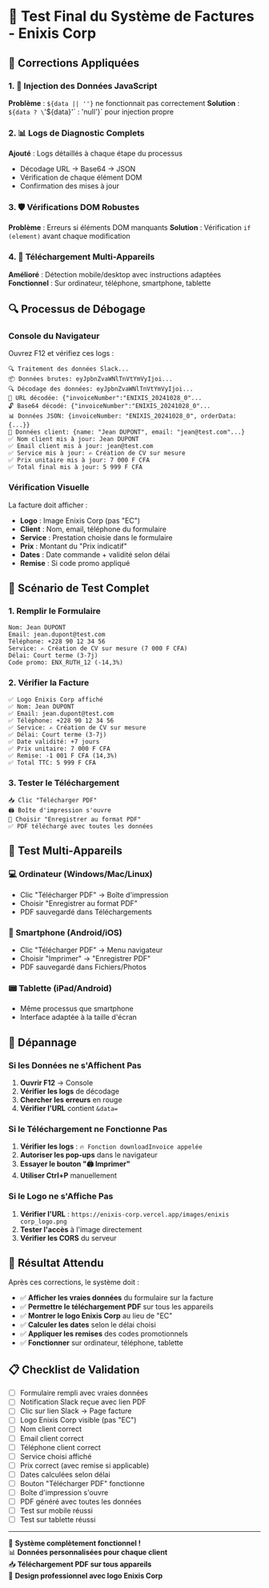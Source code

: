 # 🧪 Test Final du Système de Factures - Enixis Corp

## 🎯 Corrections Appliquées

### 1. 🔧 Injection des Données JavaScript
**Problème** : `${data || ''}` ne fonctionnait pas correctement
**Solution** : `${data ? \`'${data}'\` : 'null'}` pour injection propre

### 2. 📊 Logs de Diagnostic Complets
**Ajouté** : Logs détaillés à chaque étape du processus
- Décodage URL → Base64 → JSON
- Vérification de chaque élément DOM
- Confirmation des mises à jour

### 3. 🛡️ Vérifications DOM Robustes
**Problème** : Erreurs si éléments DOM manquants
**Solution** : Vérification `if (element)` avant chaque modification

### 4. 📱 Téléchargement Multi-Appareils
**Amélioré** : Détection mobile/desktop avec instructions adaptées
**Fonctionnel** : Sur ordinateur, téléphone, smartphone, tablette

## 🔍 Processus de Débogage

### Console du Navigateur
Ouvrez F12 et vérifiez ces logs :
```
🔍 Traitement des données Slack...
📦 Données brutes: eyJpbnZvaWNlTnVtYmVyIjoi...
🔍 Décodage des données: eyJpbnZvaWNlTnVtYmVyIjoi...
📝 URL décodée: {"invoiceNumber":"ENIXIS_20241028_0"...
🔓 Base64 décodé: {"invoiceNumber":"ENIXIS_20241028_0"...
📊 Données JSON: {invoiceNumber: "ENIXIS_20241028_0", orderData: {...}}
👤 Données client: {name: "Jean DUPONT", email: "jean@test.com"...}
✅ Nom client mis à jour: Jean DUPONT
✅ Email client mis à jour: jean@test.com
✅ Service mis à jour: ✍️ Création de CV sur mesure
✅ Prix unitaire mis à jour: 7 000 F CFA
✅ Total final mis à jour: 5 999 F CFA
```

### Vérification Visuelle
La facture doit afficher :
- **Logo** : Image Enixis Corp (pas "EC")
- **Client** : Nom, email, téléphone du formulaire
- **Service** : Prestation choisie dans le formulaire
- **Prix** : Montant du "Prix indicatif"
- **Dates** : Date commande + validité selon délai
- **Remise** : Si code promo appliqué

## 🧪 Scénario de Test Complet

### 1. Remplir le Formulaire
```
Nom: Jean DUPONT
Email: jean.dupont@test.com
Téléphone: +228 90 12 34 56
Service: ✍️ Création de CV sur mesure (7 000 F CFA)
Délai: Court terme (3-7j)
Code promo: ENX_RUTH_12 (-14,3%)
```

### 2. Vérifier la Facture
```
✅ Logo Enixis Corp affiché
✅ Nom: Jean DUPONT
✅ Email: jean.dupont@test.com
✅ Téléphone: +228 90 12 34 56
✅ Service: ✍️ Création de CV sur mesure
✅ Délai: Court terme (3-7j)
✅ Date validité: +7 jours
✅ Prix unitaire: 7 000 F CFA
✅ Remise: -1 001 F CFA (14,3%)
✅ Total TTC: 5 999 F CFA
```

### 3. Tester le Téléchargement
```
📥 Clic "Télécharger PDF"
🖨️ Boîte d'impression s'ouvre
💾 Choisir "Enregistrer au format PDF"
✅ PDF téléchargé avec toutes les données
```

## 📱 Test Multi-Appareils

### 💻 Ordinateur (Windows/Mac/Linux)
- Clic "Télécharger PDF" → Boîte d'impression
- Choisir "Enregistrer au format PDF"
- PDF sauvegardé dans Téléchargements

### 📱 Smartphone (Android/iOS)
- Clic "Télécharger PDF" → Menu navigateur
- Choisir "Imprimer" → "Enregistrer PDF"
- PDF sauvegardé dans Fichiers/Photos

### 📟 Tablette (iPad/Android)
- Même processus que smartphone
- Interface adaptée à la taille d'écran

## 🔧 Dépannage

### Si les Données ne s'Affichent Pas
1. **Ouvrir F12** → Console
2. **Vérifier les logs** de décodage
3. **Chercher les erreurs** en rouge
4. **Vérifier l'URL** contient `&data=`

### Si le Téléchargement ne Fonctionne Pas
1. **Vérifier les logs** : `🔥 Fonction downloadInvoice appelée`
2. **Autoriser les pop-ups** dans le navigateur
3. **Essayer le bouton "🖨️ Imprimer"**
4. **Utiliser Ctrl+P** manuellement

### Si le Logo ne s'Affiche Pas
1. **Vérifier l'URL** : `https://enixis-corp.vercel.app/images/enixis corp_logo.png`
2. **Tester l'accès** à l'image directement
3. **Vérifier les CORS** du serveur

## 🎯 Résultat Attendu

Après ces corrections, le système doit :
- ✅ **Afficher les vraies données** du formulaire sur la facture
- ✅ **Permettre le téléchargement PDF** sur tous les appareils
- ✅ **Montrer le logo Enixis Corp** au lieu de "EC"
- ✅ **Calculer les dates** selon le délai choisi
- ✅ **Appliquer les remises** des codes promotionnels
- ✅ **Fonctionner** sur ordinateur, téléphone, tablette

## 📋 Checklist de Validation

- [ ] Formulaire rempli avec vraies données
- [ ] Notification Slack reçue avec lien PDF
- [ ] Clic sur lien Slack → Page facture
- [ ] Logo Enixis Corp visible (pas "EC")
- [ ] Nom client correct
- [ ] Email client correct
- [ ] Téléphone client correct
- [ ] Service choisi affiché
- [ ] Prix correct (avec remise si applicable)
- [ ] Dates calculées selon délai
- [ ] Bouton "Télécharger PDF" fonctionne
- [ ] Boîte d'impression s'ouvre
- [ ] PDF généré avec toutes les données
- [ ] Test sur mobile réussi
- [ ] Test sur tablette réussi

---

🎉 **Système complètement fonctionnel !**  
📊 **Données personnalisées pour chaque client**  
📥 **Téléchargement PDF sur tous appareils**  
🎨 **Design professionnel avec logo Enixis Corp**